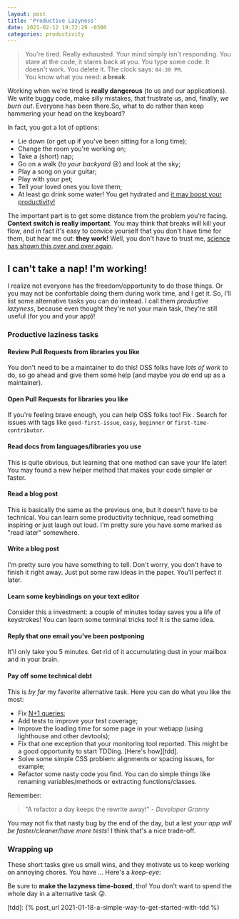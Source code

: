 ```yaml
---
layout: post
title: 'Productive Lazyness'
date: 2021-02-12 19:32:29 -0300
categories: productivity
---
```


> You're tired. Really exhausted. Your mind simply isn't responding. You stare at the code, it
> stares back at you. You type some code. It doesn't work. You delete it. The clock says: `04:30
> PM`. <br>You know what you need: **a break**.

Working when we're tired is **really dangerous** (to us and our applications). We write buggy code,
make silly mistakes, that frustrate us, and, finally, _we burn out_. Everyone has been there.So,
what to do rather than keep hammering your head on the keyboard?

In fact, you got a lot of options:

- Lie down (or get up if you've been sitting for a long time);
- Change the room you're working on;
- Take a (short) nap;
- Go on a walk (_to your backyard_ 😢) and look at the sky;
- Play a song on your guitar;
- Play with your pet;
- Tell your loved ones you love them;
- At least go drink some water! You get hydrated and [it may boost your productivity!][water]

The important part is to get some distance from the problem you're facing. **Context switch is
really important**. You may think that breaks will kill your flow, and in fact it's easy to convice
yourself that you don't have time for them, but hear me out: **they work!** Well, you don't have to
trust me, [science has shown this over and over again][science].

## I can't take a nap! I'm working!

I realize not everyone has the freedom/opportunity to do those things. Or you may not be confortable
doing them during work time, and I get it. So, I'll list some alternative tasks you can do instead.
I call them _productive lazyness_, because even thought they're not your main task, they're still
useful (for you and your app)!

### Productive laziness tasks

#### Review Pull Requests from libraries you like

You don't need to be a maintainer to do this! OSS folks have _lots of work_ to do, so go ahead and
give them some help (and maybe you _do_ end up as a maintainer).

#### Open Pull Requests for libraries you like

If you're feeling brave enough, you can help OSS folks too! Fix . Search for issues with tags like
`good-first-issue`, `easy`, `beginner` or `first-time-contributor`.

#### Read docs from languages/libraries you use

This is quite obvious, but learning that one method can save your life later! You may found a new
helper method that makes your code simpler or faster.

#### Read a blog post

This is basically the same as the previous one, but it doesn't have to be technical. You can learn
some productivity technique, read something inspiring or just laugh out loud. I'm pretty sure you
have some marked as "read later" somewhere.

#### Write a blog post

I'm pretty sure you have something to tell. Don't worry, you don't have to finish it right away.
Just put some raw ideas in the paper. You'll perfect it later.

#### Learn some keybindings on your text editor

Consider this a investment: a couple of minutes today saves you a life of keystrokes! You can learn
some terminal tricks too! It is the same idea.

#### Reply that one email you've been postponing

It'll only take you 5 minutes. Get rid of it accumulating dust in your mailbox and in your brain.

#### Pay off some technical debt

This is _by far_ my favorite alternative task. Here you can do what you like the most:

- Fix [N+1 queries][n_plus_one];
- Add tests to improve your test coverage;
- Improve the loading time for some page in your webapp (using lighthouse and other devtools);
- Fix that one exception that your monitoring tool reported. This might be a good opportunity to
  start TDDing. [Here's how][tdd].
- Solve some simple CSS problem: alignments or spacing issues, for example;
- Refactor some nasty code you find. You can do simple things like renaming variables/methods or
  extracting functions/classes.

Remember:

> "A refactor a day keeps the rewrite away!" - _Developer Granny_

You may not fix that nasty bug by the end of the day, but a lest _your app will be faster/cleaner/have more tests_! I think that's a nice trade-off.

### Wrapping up

These short tasks give us small wins, and they motivate us to keep working on annoying chores. You
have ... Here's a _keep-eye_:

Be sure to **make the lazyness time-boxed**, tho! You don't want to spend the whole day in a
alternative task 😜.

[science]: https://thewellbeingthesis.org.uk/foundations-for-success/importance-of-taking-breaks-and-having-other-interests/#:~:text=Taking%20breaks%20has%20been%20shown,and%20cardiovascular%20disease%20%5B2%5D.
[water]: https://arthur.ludus.club/en/hacking/productivity/2020/02/02/habit-drink-water.html
[n_plus_one]: https://stackoverflow.com/questions/97197/what-is-the-n1-selects-problem-in-orm-object-relational-mapping

[tdd]: {% post_url 2021-01-18-a-simple-way-to-get-started-with-tdd %}
